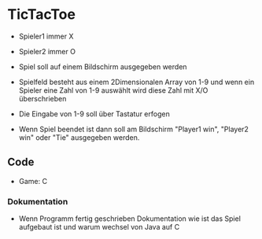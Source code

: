 # TicTacToe

* Spieler1 immer X
* Spieler2 immer O

* Spiel soll auf einem Bildschirm ausgegeben werden

* Spielfeld besteht aus einem 2Dimensionalen Array von 1-9 und wenn ein Spieler eine Zahl von 1-9 auswählt wird diese Zahl mit X/O überschrieben

* Die Eingabe von 1-9 soll über Tastatur erfogen

* Wenn Spiel beendet ist dann soll am Bildschirm "Player1 win", "Player2 win" oder "Tie" ausgegeben werden.

## Code

* Game: C

### Dokumentation

* Wenn Programm fertig geschrieben Dokumentation wie ist das Spiel aufgebaut ist und warum wechsel von Java auf C
